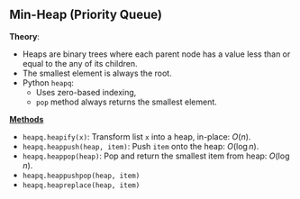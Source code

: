 ## Min-Heap (Priority Queue)
**Theory**:
- Heaps are binary trees where each parent node has a value less than or equal to the any of its children. 
- The smallest element is always the root. 
- Python `heapq`:
  - Uses zero-based indexing, 
  - `pop` method always returns the smallest element. 

**[Methods](https://docs.python.org/3/library/heapq.html)**
- `heapq.heapify(x)`: Transform list `x` into a heap, in-place: $O(n)$. 
- `heapq.heappush(heap, item)`: Push `item` onto the heap: $O(\log n)$. 
- `heapq.heappop(heap)`: Pop and return the smallest item from heap: $O(\log n)$. 
- `heapq.heappushpop(heap, item)`
- `heapq.heapreplace(heap, item)`
